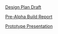 [Design Plan Draft](https://docs.google.com/document/d/14B-F85dv4-T0tF4zuaIIY0BHocsB16o9K5s950I2Zy0/edit?usp=sharing)

[Pre-Alpha Build Report](https://docs.google.com/document/d/1s888vMusv2ASFiilSBUaNAoq0gi-QRTOd1Al9mAlHY0/edit?usp=sharing)

[Prototype Presentation](https://docs.google.com/presentation/d/1f6QvoNeLWG2Vd0YWf9OlRf15LpO0mqyt4EnVRON5cgs/edit?usp=sharing)